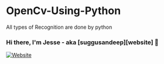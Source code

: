 # OpenCv-Using-Python
 All types of Recognition are done by python

### Hi there, I'm Jesse - aka [suggusandeep][website] 👋

[![Website](https://img.shields.io/website?label=codeSTACKr.com&style=for-the-badge&url=https%3A%2F%2Fcodestackr.com)](https://0vzvx7k2bkztitq3d5kmva-on.drv.tw/www.suggusandeep.com/#portfolio)



